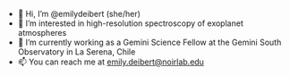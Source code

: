- 👋 Hi, I’m @emilydeibert (she/her)
- 👀 I’m interested in high-resolution spectroscopy of exoplanet atmospheres
- 🌱 I’m currently working as a Gemini Science Fellow at the Gemini South Observatory in La Serena, Chile
- 📫 You can reach me at emily.deibert@noirlab.edu

<!---
emilydeibert/emilydeibert is a ✨ special ✨ repository because its `README.md` (this file) appears on your GitHub profile.
You can click the Preview link to take a look at your changes.
--->
